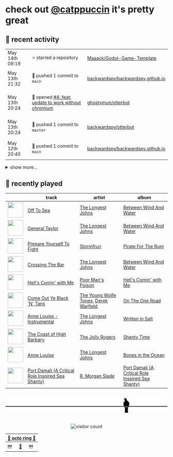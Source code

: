 # check out [@catppuccin](https://github.com/catppuccin) it's pretty great

## 📅 recent activity

<!-- SCRIPT:REPLACE:GITHUB -->
<table>
<tbody>
<tr>
<td><span title='2024-05-14T09:19:32+00:00'>May 14th 09:19</span></td>
<td>

⭐ starred a repository

</td>
<td>

[Maaack/Godot-Game-Template](https://github.com/Maaack/Godot-Game-Template)

</td>
</tr>
<tr>
<td><span title='2024-05-13T21:32:52+00:00'>May 13th 21:32</span></td>
<td>

🚢 pushed 1 commit to `main`

</td>
<td>

[backwardspy/backwardspy.github.io](https://github.com/backwardspy/backwardspy.github.io)

</td>
</tr>
<tr>
<td><span title='2024-05-13T20:24:58+00:00'>May 13th 20:24</span></td>
<td>

🚀 opened [#4: feat: update to work without chromium](https://github.com/ghostymun/otterbot/pull/4)

</td>
<td>

[ghostymun/otterbot](https://github.com/ghostymun/otterbot)

</td>
</tr>
<tr>
<td><span title='2024-05-13T20:24:45+00:00'>May 13th 20:24</span></td>
<td>

🚢 pushed 1 commit to `master`

</td>
<td>

[backwardspy/otterbot](https://github.com/backwardspy/otterbot)

</td>
</tr>
<tr>
<td><span title='2024-05-12T20:40:29+00:00'>May 12th 20:40</span></td>
<td>

🚢 pushed 1 commit to `main`

</td>
<td>

[backwardspy/backwardspy.github.io](https://github.com/backwardspy/backwardspy.github.io)

</td>
</tr>
</tbody>
</table>

<details>
<summary>show more...</summary>
<table>
<tbody>
<tr>
<td><span title='2024-05-12T15:15:33+00:00'>May 12th 15:15</span></td>
<td>

🚢 pushed 1 commit to `main`

</td>
<td>

[backwardspy/backwardspy.github.io](https://github.com/backwardspy/backwardspy.github.io)

</td>
</tr>
<tr>
<td><span title='2024-05-12T15:07:52+00:00'>May 12th 15:07</span></td>
<td>

🚢 pushed 1 commit to `main`

</td>
<td>

[backwardspy/backwardspy.github.io](https://github.com/backwardspy/backwardspy.github.io)

</td>
</tr>
<tr>
<td><span title='2024-05-12T15:02:09+00:00'>May 12th 15:02</span></td>
<td>

🚢 pushed 1 commit to `main`

</td>
<td>

[backwardspy/backwardspy.github.io](https://github.com/backwardspy/backwardspy.github.io)

</td>
</tr>
<tr>
<td><span title='2024-05-12T13:48:53+00:00'>May 12th 13:48</span></td>
<td>

🚢 pushed 1 commit to `main`

</td>
<td>

[backwardspy/backwardspy.github.io](https://github.com/backwardspy/backwardspy.github.io)

</td>
</tr>
<tr>
<td><span title='2024-05-12T13:48:53+00:00'>May 12th 13:48</span></td>
<td>

🎉 closed [#3: feat: add hindi translations](https://github.com/backwardspy/backwardspy.github.io/pull/3)

</td>
<td>

[backwardspy/backwardspy.github.io](https://github.com/backwardspy/backwardspy.github.io)

</td>
</tr>
<tr>
<td><span title='2024-05-12T13:11:20+00:00'>May 12th 13:11</span></td>
<td>

🎉 closed [#80: fix typo on python api description in readme](https://github.com/bbc/software-engineering-technical-assessments/pull/80)

</td>
<td>

[bbc/software-engineering-technical-assessments](https://github.com/bbc/software-engineering-technical-assessments)

</td>
</tr>
<tr>
<td><span title='2024-05-12T13:05:01+00:00'>May 12th 13:05</span></td>
<td>

🚀 opened [#12: add pigeon.life](https://github.com/isabelroses/catppuccin-webring/pull/12)

</td>
<td>

[isabelroses/catppuccin-webring](https://github.com/isabelroses/catppuccin-webring)

</td>
</tr>
<tr>
<td><span title='2024-05-12T13:04:14+00:00'>May 12th 13:04</span></td>
<td>

🚢 pushed 2 commits to `main`

</td>
<td>

[backwardspy/catppuccin-webring](https://github.com/backwardspy/catppuccin-webring)

</td>
</tr>
<tr>
<td><span title='2024-05-12T13:00:23+00:00'>May 12th 13:00</span></td>
<td>

🚢 pushed 1 commit to `main`

</td>
<td>

[backwardspy/backwardspy.github.io](https://github.com/backwardspy/backwardspy.github.io)

</td>
</tr>
<tr>
<td><span title='2024-04-29T08:50:26+00:00'>Apr 29th 08:50</span></td>
<td>

⭐ starred a repository

</td>
<td>

[Kobzol/cargo-wizard](https://github.com/Kobzol/cargo-wizard)

</td>
</tr>
<tr>
<td><span title='2024-04-27T11:07:21+00:00'>Apr 27th 11:07</span></td>
<td>

🚢 pushed 0 commit to `release-please--branches--main`

</td>
<td>

[catppuccin/toolbox](https://github.com/catppuccin/toolbox)

</td>
</tr>
<tr>
<td><span title='2024-04-27T11:07:20+00:00'>Apr 27th 11:07</span></td>
<td>

🚢 pushed 1 commit to `main`

</td>
<td>

[catppuccin/toolbox](https://github.com/catppuccin/toolbox)

</td>
</tr>
<tr>
<td><span title='2024-04-27T11:07:19+00:00'>Apr 27th 11:07</span></td>
<td>

🎉 closed [#174: chore: release main](https://github.com/catppuccin/toolbox/pull/174)

</td>
<td>

[catppuccin/toolbox](https://github.com/catppuccin/toolbox)

</td>
</tr>
<tr>
<td><span title='2024-04-27T11:01:31+00:00'>Apr 27th 11:01</span></td>
<td>

💬 commented on [#182: feat(whiskers): add --create-parent-dirs option](https://github.com/catppuccin/toolbox/pull/182)

</td>
<td>

[catppuccin/toolbox](https://github.com/catppuccin/toolbox)

</td>
</tr>
<tr>
<td><span title='2024-04-27T11:01:29+00:00'>Apr 27th 11:01</span></td>
<td>

🚢 pushed 0 commit to `feat/create-parents`

</td>
<td>

[catppuccin/toolbox](https://github.com/catppuccin/toolbox)

</td>
</tr>
</tbody>
</table>
</details>
<!-- SCRIPT:REPLACE:GITHUB -->

## 🎵 recently played

<!-- SCRIPT:REPLACE:SPOTIFY -->
| | track | artist | album |
| - | - | - | - |
| <img src="https://i.scdn.co/image/ab67616d00004851b2b07d95ac856dfe6011df65" width="48" height="48"> | [Off To Sea](https://open.spotify.com/track/4UIrHCB53oLV58ylcsdFxf) | [The Longest Johns](https://open.spotify.com/artist/5k979N1TnPncUyqlXlaRSv) | [Between Wind And Water](https://open.spotify.com/track/4UIrHCB53oLV58ylcsdFxf) |
| <img src="https://i.scdn.co/image/ab67616d00004851b2b07d95ac856dfe6011df65" width="48" height="48"> | [General Taylor](https://open.spotify.com/track/2Y5FmuiKC5ILrar36m12IJ) | [The Longest Johns](https://open.spotify.com/artist/5k979N1TnPncUyqlXlaRSv) | [Between Wind And Water](https://open.spotify.com/track/2Y5FmuiKC5ILrar36m12IJ) |
| <img src="https://i.scdn.co/image/ab67616d00004851c79032fd1bcf82c239134796" width="48" height="48"> | [Prepare Yourself To Fight](https://open.spotify.com/track/0sGokTTGxPegCu5XXL8TIu) | [Stormfrun](https://open.spotify.com/artist/5DuVbSyZIE7hh8pNoMEKiy) | [Pirate For The Rum](https://open.spotify.com/track/0sGokTTGxPegCu5XXL8TIu) |
| <img src="https://i.scdn.co/image/ab67616d00004851b2b07d95ac856dfe6011df65" width="48" height="48"> | [Crossing The Bar](https://open.spotify.com/track/59QfVmXT3Exk2gwHimC69u) | [The Longest Johns](https://open.spotify.com/artist/5k979N1TnPncUyqlXlaRSv) | [Between Wind And Water](https://open.spotify.com/track/59QfVmXT3Exk2gwHimC69u) |
| <img src="https://i.scdn.co/image/ab67616d0000485102e31189bc79f1990d9f0f3c" width="48" height="48"> | [Hell's Comin' with Me](https://open.spotify.com/track/5N0lmKQfQpXNQNjUGlPKIT) | [Poor Man's Poison](https://open.spotify.com/artist/0YHgnSkV3S5mvSSCTRWDi5) | [Hell's Comin' with Me](https://open.spotify.com/track/5N0lmKQfQpXNQNjUGlPKIT) |
| <img src="https://i.scdn.co/image/ab67616d0000485162c25b2305d248643aafc3b2" width="48" height="48"> | [Come Out Ye Black 'N' Tans](https://open.spotify.com/track/0Z0F3K5XUmH1rH4IqJiMPH) | [The Young Wolfe Tones](https://open.spotify.com/artist/1IabKUvISxDM2L2zsjYSVs), [Derek Warfield](https://open.spotify.com/artist/1YNEZ3IgmO0py6wekmwMxE) | [On The One Road](https://open.spotify.com/track/0Z0F3K5XUmH1rH4IqJiMPH) |
| <img src="https://i.scdn.co/image/ab67616d000048510783a6331e3058a2400416ce" width="48" height="48"> | [Anne Louise - Instrumental](https://open.spotify.com/track/3inpRzqWgHqVKaLQiVAGgC) | [The Longest Johns](https://open.spotify.com/artist/5k979N1TnPncUyqlXlaRSv) | [Written in Salt](https://open.spotify.com/track/3inpRzqWgHqVKaLQiVAGgC) |
| <img src="https://i.scdn.co/image/ab67616d00004851e8e5450b43a019d757f411de" width="48" height="48"> | [The Coast of High Barbary](https://open.spotify.com/track/586bMyraZXErHFpiZkBXyR) | [The Jolly Rogers](https://open.spotify.com/artist/5cZNBkUJAeR33iegmDo9of) | [Shanty Time](https://open.spotify.com/track/586bMyraZXErHFpiZkBXyR) |
| <img src="https://i.scdn.co/image/ab67616d000048518ca625f53442bb840409f846" width="48" height="48"> | [Anne Louise](https://open.spotify.com/track/2Qo3ogIzOclK3zLyTZ4c4Y) | [The Longest Johns](https://open.spotify.com/artist/5k979N1TnPncUyqlXlaRSv) | [Bones in the Ocean](https://open.spotify.com/track/2Qo3ogIzOclK3zLyTZ4c4Y) |
| <img src="https://i.scdn.co/image/ab67616d000048510cc470e8a94749f26d569e18" width="48" height="48"> | [Port Damali (A Critical Role Inspired Sea Shanty)](https://open.spotify.com/track/53zQdtNyCIuCEcptNdPBv8) | [R. Morgan Slade](https://open.spotify.com/artist/74WbyYgseX08vBeGWNI7DS) | [Port Damali (A Critical Role Inspired Sea Shanty)](https://open.spotify.com/track/53zQdtNyCIuCEcptNdPBv8) |

<!-- SCRIPT:REPLACE:SPOTIFY -->

<br>

<div align="center">

<picture>
    <source media="(prefers-color-scheme: light)" srcset="assets/pigeon-light.svg">
    <source media="(prefers-color-scheme: dark)" srcset="assets/pigeon-dark.svg">
    <img alt="pigeon sitting on a wire" src="assets/pigeon-light.svg">
</picture>

<br>
<br>

![visitor count](https://profile-counter.glitch.me/backwardspy/count.svg)

<table>
    <thead>
        <th colspan="3"><a href="https://octo-ring.com">🐙 octo ring 🐙</a></th>
    </thead>
    <tbody>
        <td><a href="https://octo-ring.com/p/backwardspy/prev">⏮️</a></td>
        <td><a href="https://octo-ring.com/p/backwardspy/random">🔀</a></td>
        <td><a href="https://octo-ring.com/p/backwardspy/next">⏭️</a></td>
    </tbody>
</table>

</div>
